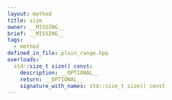 ```yaml
---
layout: method
title: size
owner: __MISSING__
brief: __MISSING__
tags:
  - method
defined_in_file: plain_range.hpp
overloads:
  std::size_t size() const:
    description: __OPTIONAL__
    return: __OPTIONAL__
    signature_with_names: std::size_t size() const
---
```

